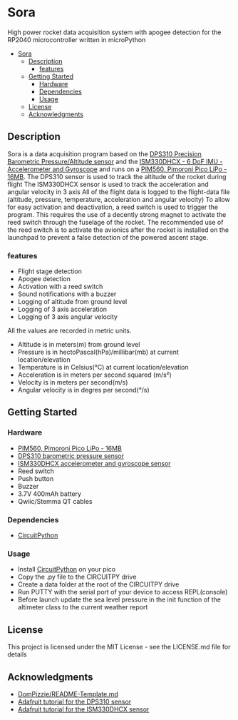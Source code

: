 # Sora

High power rocket data acquisition system with apogee detection for the RP2040 microcontroller written in microPython

- [Sora](#sora)
  - [Description](#description)
    - [features](#features)
  - [Getting Started](#getting-started)
    - [Hardware](#hardware)
    - [Dependencies](#dependencies)
    - [Usage](#usage)
  - [License](#license)
  - [Acknowledgments](#acknowledgments)

## Description

Sora is a data acquisition program based on the [DPS310 Precision Barometric Pressure/Altitude sensor](https://www.adafruit.com/product/4494) and the [ISM330DHCX - 6 DoF IMU - Accelerometer and Gyroscope](https://www.adafruit.com/product/4502) and runs on a [PIM560, Pimoroni Pico LiPo - 16MB](https://shop.pimoroni.com/products/pimoroni-pico-lipo?variant=39335427080275).
The DPS310 sensor is used to track the altitude of the rocket during flight
The ISM330DHCX sensor is used to track the acceleration and angular velocity in 3 axis
All of the flight data is logged to the flight-data file (altitude, pressure, temperature, acceleration and angular velocity)
To allow for easy activation and deactivation, a reed switch is used to trigger the program. This requires the use of a decently strong magnet to activate the reed switch through the fuselage of the rocket. The recommended use of the reed switch is to activate the avionics after the rocket is installed on the launchpad to prevent a false detection of the powered ascent stage.

### features

- Flight stage detection
- Apogee detection
- Activation with a reed switch
- Sound notifications with a buzzer
- Logging of altitude from ground level
- Logging of 3 axis acceleration
- Logging of 3 axis angular velocity

All the values are recorded in metric units.

- Altitude is in meters(m) from ground level
- Pressure is in hectoPascal(hPa)/millibar(mb) at current location/elevation
- Temperature is in Celsius(°C) at current location/elevation
- Acceleration is in meters per second squared (m/s²)
- Velocity is in meters per second(m/s)
- Angular velocity is in degres per second(°/s)

## Getting Started

### Hardware

- [PIM560, Pimoroni Pico LiPo - 16MB](https://shop.pimoroni.com/products/pimoroni-pico-lipo?variant=39335427080275)
- [DPS310 barometric pressure sensor](https://www.adafruit.com/product/4494)
- [ISM330DHCX accelerometer and gyroscope sensor](https://www.adafruit.com/product/4502)
- Reed switch
- Push button
- Buzzer
- 3.7V 400mAh battery
- Qwiic/Stemma QT cables

### Dependencies

- [CircuitPython](https://learn.adafruit.com/welcome-to-circuitpython/installing-circuitpython)

### Usage

- Install [CircuitPython](https://learn.adafruit.com/welcome-to-circuitpython/installing-circuitpython) on your pico
- Copy the .py file to the CIRCUITPY drive
- Create a data folder at the root of the CIRCUITPY drive
- Run PUTTY with the serial port of your device to access REPL(console)
- Before launch update the sea level pressure in the init function of the altimeter class to the current weather report

## License

This project is licensed under the MIT License - see the LICENSE.md file for details

## Acknowledgments

- [DomPizzie/README-Template.md](https://gist.github.com/DomPizzie/7a5ff55ffa9081f2de27c315f5018afc)
- [Adafruit tutorial for the DPS310 sensor](https://learn.adafruit.com/adafruit-dps310-precision-barometric-pressure-sensor/python-circuitpython)
- [Adafruit tutorial for the ISM330DHCX sensor](https://learn.adafruit.com/lsm6dsox-and-ism330dhc-6-dof-imu/)

